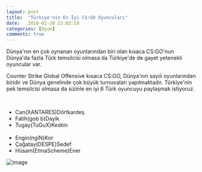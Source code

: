 ```yaml
---
layout: post
title:  "Türkiye'nin En İyi CS:GO Oyuncuları"
date:   2018-02-20 23:02:19
categories: [Oyun]
comments: true
---
```

Dünya'nın en çok oynanan oyunlarından biri olan kısaca CS:GO'nun Dünya'da fazla Türk temsilcisi olmasa da Türkiye'de de gayet yetenekli oyuncular var.

Counter Strike Global Offensive kısaca CS:GO, Dünya'nın sayılı oyunlarından biridir ve Dünya genelinde çok büyük turnuvaları yapılmaktadır. Türkiye'nin pek temsilcisi olmasa da sizinle en iyi 6 Türk oyuncuyu paylaşmak istiyoruz.


                              
- Can(XANTARES)Dörtkardeş                           
- Fatih(gob b)Dayik                                   
- Tugay(TuGuX)Keskin                                                                                                        
- Engin(ngiN)Kor                                                             
- Çağatay(DESPE)Sedef                                                   
- Hüsam(EtmaScheme)Ener                                                          
             
    
    
![image](https://www.m-powers.net/wp-content/uploads/2016/12/cs-go-817x320.png)
